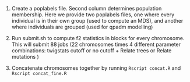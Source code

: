 
1. Create a poplabels file. Second column determines population membership. Here we provide two poplabels files, one where every individual is in their own group (used to compute an MDS), and another where individuals are grouped (used for qpadm modelling)

2. Run submit.sh to compute f2 statistics in blocks for every chromosome. This will submit 88 jobs (22 chromosomes times 4 different parameter combinations: twigstats cutoff or no cutoff + Relate trees or Relate mutations )

3. Concatenate chromosomes together by running ```Rscript concat.R``` and ```Rscript concat_fine.R```


